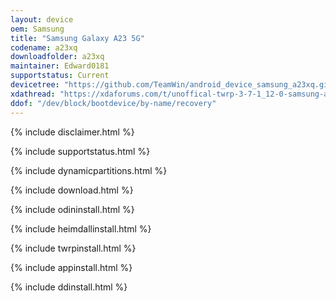 ```yaml
---
layout: device
oem: Samsung
title: "Samsung Galaxy A23 5G"
codename: a23xq
downloadfolder: a23xq
maintainer: Edward0181
supportstatus: Current
devicetree: "https://github.com/TeamWin/android_device_samsung_a23xq.git"
xdathread: "https://xdaforums.com/t/unoffical-twrp-3-7-1_12-0-samsung-a23-5-g-sm-a236xq.4651619/"
ddof: "/dev/block/bootdevice/by-name/recovery"
---
```


{% include disclaimer.html %}

{% include supportstatus.html %}

{% include dynamicpartitions.html %}

{% include download.html %}

{% include odininstall.html %}

{% include heimdallinstall.html %}

{% include twrpinstall.html %}

{% include appinstall.html %}

{% include ddinstall.html %}
